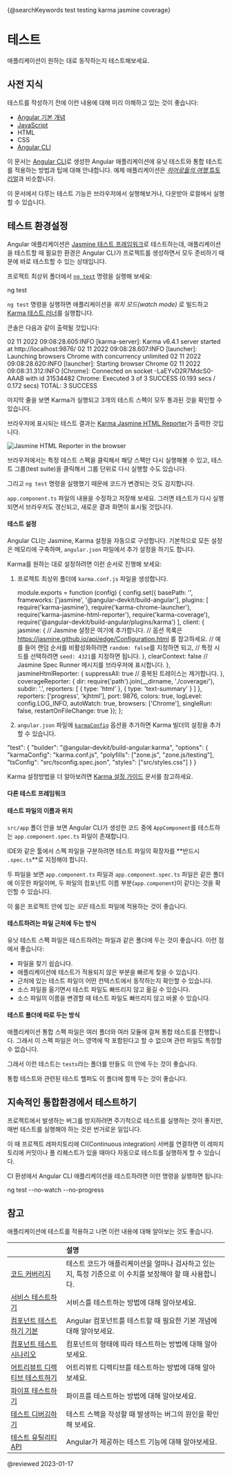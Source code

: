 <a id="top"></a>

{@searchKeywords test testing karma jasmine coverage}

<!--
# Testing
-->
# 테스트

<!--
Testing your Angular application helps you check that your application is working as you expect.
-->
애플리케이션이 원하는 대로 동작하는지 테스트해보세요.


<!--
## Prerequisites
-->
## 사전 지식

<!--
Before writing tests for your Angular application, you should have a basic understanding of the following concepts:

*   [Angular fundamentals](guide/architecture)
*   [JavaScript](https://javascript.info/)
*   HTML
*   CSS
*   [Angular CLI](cli)

The testing documentation offers tips and techniques for unit and integration testing Angular applications through a sample application created with the [Angular CLI](cli).
This sample application is much like the one in the [*Tour of Heroes* tutorial](tutorial/tour-of-heroes).

<div class="alert is-helpful">

If you'd like to experiment with the application that this guide describes, <live-example name="testing" noDownload>run it in your browser</live-example> or <live-example name="testing" downloadOnly>download and run it locally</live-example>.

</div>
-->
테스트를 작성하기 전에 이런 내용에 대해 미리 이해하고 있는 것이 좋습니다:

*   [Angular 기본 개념](guide/architecture)
*   [JavaScript](https://javascript.info/)
*   HTML
*   CSS
*   [Angular CLI](cli)

이 문서는 [Angular CLI](cli)로 생성한 Angular 애플리케이션에 유닛 테스트와 통합 테스트를 적용하는 방법과 팁에 대해 안내합니다.
예제 애플리케이션은 [*히어로들의 여행* 튜토리얼](tutorial)과 비슷합니다.

<div class="alert is-helpful">

이 문서에서 다루는 테스트 기능은 <live-example name="testing" noDownload>브라우저에서 실행해보거나</live-example>, <live-example name="testing" downloadOnly>다운받아 로컬에서 실행</live-example>할 수 있습니다.

</div>


<a id="setup"></a>
<a id="set-up-testing"></a>

<!--
## Set up testing
-->
## 테스트 환경설정

<!--
The Angular CLI downloads and installs everything you need to test an Angular application with [Jasmine testing framework](https://jasmine.github.io).

The project you create with the CLI is immediately ready to test.
Just run the [`ng test`](cli/test) CLI command:

<code-example format="shell" language="shell">

ng test

</code-example>

The `ng test` command builds the application in *watch mode*,
and launches the [Karma test runner](https://karma-runner.github.io).

The console output looks the below:

<code-example format="shell" language="shell">

02 11 2022 09:08:28.605:INFO [karma-server]: Karma v6.4.1 server started at http://localhost:9876/
02 11 2022 09:08:28.607:INFO [launcher]: Launching browsers Chrome with concurrency unlimited
02 11 2022 09:08:28.620:INFO [launcher]: Starting browser Chrome
02 11 2022 09:08:31.312:INFO [Chrome]: Connected on socket -LaEYvD2R7MdcS0-AAAB with id 31534482
Chrome: Executed 3 of 3 SUCCESS (0.193 secs / 0.172 secs)
TOTAL: 3 SUCCESS

</code-example>

The last line of the log shows that Karma ran three tests that all passed.

The test output is displayed in the browser using [Karma Jasmine HTML Reporter](https://github.com/dfederm/karma-jasmine-html-reporter).

<div class="lightbox">

<img alt="Jasmine HTML Reporter in the browser" src="generated/images/guide/testing/initial-jasmine-html-reporter.png">

</div>

Click on a test row to re-run just that test or click on a description to re-run the tests in the selected test group \("test suite"\).

Meanwhile, the `ng test` command is watching for changes.

To see this in action, make a small change to `app.component.ts` and save.
The tests run again, the browser refreshes, and the new test results appear.
-->
Angular 애플리케이션은 [Jasmine 테스트 프레임워크](https://jasmine.github.io)로 테스트하는데, 애플리케이션을 테스트할 때 필요한 환경은 Angular CLI가 프로젝트를 생성하면서 모두 준비하기 때문에 바로 테스트할 수 있는 상태입니다.

프로젝트 최상위 폴더에서 [`ng test`](cli/test) 명령을 실행해 보세요:

<code-example format="shell" language="shell">

ng test

</code-example>

`ng test` 명령을 실행하면 애플리케이션을 *워치 모드\(watch mode\)* 로 빌드하고 [Karma 테스트 러너](https://karma-runner.github.io)를 실행합니다.

콘솔은 다음과 같이 출력될 것입니다:

<code-example format="shell" language="shell">

02 11 2022 09:08:28.605:INFO [karma-server]: Karma v6.4.1 server started at http://localhost:9876/
02 11 2022 09:08:28.607:INFO [launcher]: Launching browsers Chrome with concurrency unlimited
02 11 2022 09:08:28.620:INFO [launcher]: Starting browser Chrome
02 11 2022 09:08:31.312:INFO [Chrome]: Connected on socket -LaEYvD2R7MdcS0-AAAB with id 31534482
Chrome: Executed 3 of 3 SUCCESS (0.193 secs / 0.172 secs)
TOTAL: 3 SUCCESS

</code-example>

마지막 줄을 보면 Karma가 실행되고 3개의 테스트 스펙이 모두 통과된 것을 확인할 수 있습니다.

브라우저에 표시되는 테스트 결과는 [Karma Jasmine HTML Reporter](https://github.com/dfederm/karma-jasmine-html-reporter)가 출력한 것입니다.

<div class="lightbox">

<img alt="Jasmine HTML Reporter in the browser" src="generated/images/guide/testing/initial-jasmine-html-reporter.png">

</div>

브라우저에서는 특정 테스트 스펙을 클릭해서 해당 스펙만 다시 실행해볼 수 있고, 테스트 그룹\(test suite\)을 클릭해서 그룹 단위로 다시 실행할 수도 있습니다.

그리고 `ng test` 명령을 실행했기 때문에 코드가 변경되는 것도 감지합니다.

`app.component.ts` 파일의 내용을 수정하고 저장해 보세요.
그러면 테스트가 다시 실행되면서 브라우저도 갱신되고, 새로운 결과 화면이 표시될 것입니다.


<a id="configuration"></a>
<!--
## Configuration
-->
#### 테스트 설정

<!--
The Angular CLI takes care of Jasmine and Karma configuration for you. It constructs the full configuration in memory, based on options specified in the `angular.json` file.

If you want to customize Karma, you can create a `karma.conf.js` by running the following command:

<code-example format="shell" language="shell">

ng generate config karma

</code-example>

<div class="alert is-helpful">

Read more about Karma configuration in the [Karma configuration guide](http://karma-runner.github.io/6.4/config/configuration-file.html).

</div>
-->
Angular CLI는 Jasmine, Karma 설정을 자동으로 구성합니다.
기본적으로 모든 설정은 메모리에 구축하며, `angular.json` 파일에서 추가 설정을 하기도 합니다.

Karma를 원하는 대로 설정하려면 이런 순서로 진행해 보세요:

1. 프로젝트 최상위 폴더에 `karma.conf.js` 파일을 생성합니다.

    <code-example format="javascript" language="javascript" header="karma.conf.js">

    module.exports = function (config) {
      config.set({
        basePath: '',
        frameworks: ['jasmine', '@angular-devkit/build-angular'],
        plugins: [
          require('karma-jasmine'),
          require('karma-chrome-launcher'),
          require('karma-jasmine-html-reporter'),
          require('karma-coverage'),
          require('@angular-devkit/build-angular/plugins/karma')
        ],
        client: {
          jasmine: {
            // Jasmine 설정은 여기에 추가합니다.
            // 옵션 목록은 https://jasmine.github.io/api/edge/Configuration.html 를 참고하세요.
            // 예를 들어 랜덤 순서를 비활성화하려면 `random: false`를 지정하면 되고,
            // 특정 시드를 선택하려면 `seed: 4321`를 지정하면 됩니다.
          },
          clearContext: false // Jasmine Spec Runner 메시지를 브라우저에 표시합니다.
        },
        jasmineHtmlReporter: {
          suppressAll: true // 중복된 트레이스는 제거합니다.
        },
        coverageReporter: {
          dir: require('path').join(__dirname, './coverage/<project-name>'),
          subdir: '.',
          reporters: [
            { type: 'html' },
            { type: 'text-summary' }
          ]
        },
        reporters: ['progress', 'kjhtml'],
        port: 9876,
        colors: true,
        logLevel: config.LOG_INFO,
        autoWatch: true,
        browsers: ['Chrome'],
        singleRun: false,
        restartOnFileChange: true
      });
    };

    </code-example>

1. `angular.json` 파일에 [`karmaConfig`](cli/test) 옵션을 추가하면 Karma 빌더의 설정을 추가할 수 있습니다.

  <code-example format="jsonc" language="jsonc">

  "test": {
    "builder": "@angular-devkit/build-angular:karma",
    "options": {
      "karmaConfig": "karma.conf.js",
      "polyfills": ["zone.js", "zone.js/testing"],
      "tsConfig": "src/tsconfig.spec.json",
      "styles": ["src/styles.css"]
    }
  }

  </code-example>


<div class="alert is-helpful">

Karma 설정방법을 더 알아보려면 [Karma 설정 가이드](http://karma-runner.github.io/6.4/config/configuration-file.html) 문서를 참고하세요.

</div>


<!--
### Other test frameworks
-->
#### 다른 테스트 프레임워크

<!--
You can also unit test an Angular application with other testing libraries and test runners.
Each library and runner has its own distinctive installation procedures, configuration, and syntax.

<!--
### Test file name and location
-->
#### 테스트 파일의 이름과 위치

<!--
Inside the `src/app` folder the Angular CLI generated a test file for the `AppComponent` named `app.component.spec.ts`.

<div class="alert is-important">

The test file extension **must be `.spec.ts`** so that tooling can identify it as a file with tests \(also known as a *spec* file\).

</div>

The `app.component.ts` and `app.component.spec.ts` files are siblings in the same folder.
The root file names \(`app.component`\) are the same for both files.

Adopt these two conventions in your own projects for *every kind* of test file.
-->
`src/app` 폴더 안을 보면 Angular CLI가 생성한 코드 중에 `AppComponent`를 테스트하는 `app.component.spec.ts` 파일이 존재합니다.

<div class="alert is-important">

IDE와 같은 툴에서 스펙 파일을 구분하려면 테스트 파일의 확장자를 **반드시 `.spec.ts`**로 지정해야 합니다.

</div>

두 파일을 보면 `app.component.ts` 파일과 `app.component.spec.ts` 파일은 같은 폴더에 이웃한 파일이며, 두 파일의 컴포넌트 이름 부분\(`app.component`\)이 같다는 것을 확인할 수 있습니다.

이 룰은 프로젝트 안에 있는 *모든* 테스트 파일에 적용하는 것이 좋습니다.

<a id="q-spec-file-location"></a>

<!--
#### Place your spec file next to the file it tests
-->
#### 테스트하려는 파일 근처에 두는 방식

<!--
It's a good idea to put unit test spec files in the same folder
as the application source code files that they test:

*   Such tests are painless to find
*   You see at a glance if a part of your application lacks tests
*   Nearby tests can reveal how a part works in context
*   When you move the source \(inevitable\), you remember to move the test
*   When you rename the source file \(inevitable\), you remember to rename the test file
-->
유닛 테스트 스펙 파일은 테스트하려는 파일과 같은 폴더에 두는 것이 좋습니다.
이런 점에서 좋습니다:

*   파일을 찾기 쉽습니다.
*   애플리케이션에 테스트가 적용되지 않은 부분을 빠르게 찾을 수 있습니다.
*   근처에 있는 테스트 파일이 어떤 컨텍스트에서 동작하는지 확인할 수 있습니다.
*   소스 파일을 옮기면서 테스트 파일도 빠뜨리지 않고 옮길 수 있습니다.
*   소스 파일의 이름을 변경할 때 테스트 파일도 빠뜨리지 않고 바꿀 수 있습니다.


<a id="q-specs-in-test-folder"></a>

<!--
#### Place your spec files in a test folder
-->
#### 테스트 폴더에 따로 두는 방식

<!--
Application integration specs can test the interactions of multiple parts
spread across folders and modules.
They don't really belong to any part in particular, so they don't have a
natural home next to any one file.

It's often better to create an appropriate folder for them in the `tests` directory.

Of course specs that test the test helpers belong in the `test` folder,
next to their corresponding helper files.
-->
애플리케이션 통합 스펙 파일은 여러 폴더와 여러 모듈에 걸쳐 통합 테스트를 진행합니다.
그래서 이 스펙 파일은 어느 영역에 딱 포함된다고 할 수 없으며 관련 파일도 특정할 수 없습니다.

그래서 이런 테스트는 `tests`라는 폴더를 만들도 이 안에 두는 것이 좋습니다.

통합 테스트와 관련된 테스트 헬퍼도 이 폴더에 함께 두는 것이 좋습니다.


<a id="ci"></a>

<!--
## Testing in continuous integration
-->
## 지속적인 통합환경에서 테스트하기

<!--
One of the best ways to keep your project bug-free is through a test suite, but you might forget to run tests all the time.

Continuous integration \(CI\) servers let you set up your project repository so that your tests run on every commit and pull request.

To test your Angular CLI application in Continuous integration \(CI\) run the following command:

<code-example format="shell" language="shell">

ng test --no-watch --no-progress --browsers=ChromeHeadless

</code-example>
-->
프로젝트에서 발생하는 버그를 방지하려면 주기적으로 테스트를 실행하는 것이 좋지만, 매번 테스트를 실행해야 하는 것은 번거로운 일입니다.

이 때 프로젝트 레파지토리에 CI\(Continuous integration\) 서버를 연결하면 이 레파지토리에 커밋이나 풀 리퀘스트가 있을 때마다 자동으로 테스트를 실행하게 할 수 있습니다.

CI 환셩에서 Angular CLI 애플리케이션을 테스트하려면 이런 명령을 실행하면 됩니다:

<code-example format="shell" language="shell">

ng test --no-watch --no-progress

</code-example>



<!--
## More information on testing
-->
## 참고

<!--
After you've set up your application for testing, you might find the following testing guides useful.

|                                                                    | Details |
|:---                                                                |:---     |
| [Code coverage](guide/testing-code-coverage)                       | How much of your app your tests are covering and how to specify required amounts. |
| [Testing services](guide/testing-services)                         | How to test the services your application uses.                                   |
| [Basics of testing components](guide/testing-components-basics)    | Basics of testing Angular components.                                             |
| [Component testing scenarios](guide/testing-components-scenarios)  | Various kinds of component testing scenarios and use cases.                       |
| [Testing attribute directives](guide/testing-attribute-directives) | How to test your attribute directives.                                            |
| [Testing pipes](guide/testing-pipes)                               | How to test pipes.                                                                |
| [Debugging tests](guide/test-debugging)                            | Common testing bugs.                                                              |
| [Testing utility APIs](guide/testing-utility-apis)                 | Angular testing features.                                                         |
-->
애플리케이션에 테스트를 적용하고 나면 이런 내용에 대해 알아보는 것도 좋습니다.

|                                                        | 설명                                                          |
|:-------------------------------------------------------|:------------------------------------------------------------|
| [코드 커버리지](guide/testing-code-coverage)                 | 테스트 코드가 애플리케이션을 얼마나 검사하고 있는지, 특정 기준으로 이 수치를 보장해야 할 때 사용합니다. |
| [서비스 테스트하기](guide/testing-services)                    | 서비스를 테스트하는 방법에 대해 알아보세요.                                    |
| [컴포넌트 테스트하기 기본](guide/testing-components-basics)       | Angular 컴포넌트를 테스트할 때 필요한 기본 개념에 대해 알아보세요.                   |
| [컴포넌트 테스트 시나리오](guide/testing-components-scenarios)    | 컴포넌트의 형태에 따라 테스트하는 방법에 대해 알아보세요.                            |
| [어트리뷰트 디렉티브 테스트하기](guide/testing-attribute-directives) | 어트리뷰트 디렉티브를 테스트하는 방법에 대해 알아보세요.                             |
| [파이프 테스트하기](guide/testing-pipes)                       | 파이프를 테스트하는 방법에 대해 알아보세요.                                    |
| [테스트 디버깅하기](guide/test-debugging)                      | 테스트 스펙을 작성할 때 발생하는 버그의 원인을 확인해 보세요.                         |
| [테스트 유틸리티 API](guide/testing-utility-apis)             | Angular가 제공하는 테스트 기능에 대해 알아보세요.                             |


<!-- links -->

<!-- external links -->

<!-- end links -->

@reviewed 2023-01-17
